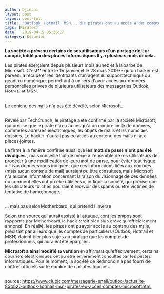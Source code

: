 ```yaml
---
author: Djinani
layout: post
layout: post-full
title:  "Outlook, Hotmail, MSN... des pirates ont eu accès à des comptes depuis des mois"
tags: [Pirates]
date:   2019-04-15 05:36:27
category: Sécurité
---
```


**La société a prévenu certains de ses utilisateurs d'un piratage de leur compte, initié par des pirates informatiques il y a plusieurs mois de cela.**	
<br/>
	
Les pirates exerçaient depuis plusieurs mois au nez et à la barbe de Microsoft. C'est** entre le 1er janvier et le 28 mars 2019** qu'un hacker est parvenu à récupérer les identifiants d'un agent du support technique du géant du numérique, permettant à un tiers d'avoir accès aux données personnelles privées de plusieurs utilisateurs des messageries Outlook, Hotmail et MSN.	
<br/>
	
	
Le contenu des mails n'a pas été dévoilé, selon Microsoft..	
	
<br/>
Révélé par TechCrunch, le piratage a été confirmé par la société Microsoft, qui précise que le pirate n'a eu accès qu'à un nombre limité de données, comme les adresses électroniques, les objets de mails et les noms des dossiers. Le hacker n'aurait pas eu accès au contenu des mails ni aux pièces-jointes.	
	
	
La firme à la fenêtre confirme aussi que **les mots de passe n'ont pas été divulgués** , mais conseille tout de même à l'ensemble de ses utilisateurs de procéder à une modification de leuru mot de passe, pour éviter tout risque. « * Nos données nous indiquent que des informations liées aux comptes (mais aucun contenu de mail) auraient pu être consultées, mais Microsoft n'a aucune information concernant la raison du visionnage de ces données ou comment elles ont pu être utilisées  », indique la société, qui précise que les utilisateurs touchés pourraient recevoir des spams ou être victimes de tentative de hameçonnage.	
<br/>
	
... mais pas selon Motherboard, qui prétend l'inverse	

Selon une source qui aurait assisté à l'attaque, dont les propos sont rapportés par Motherboard, le hack serait bien plus grave qu'officiellement annoncé. En réalité, les pirates ont pu avoir accès au contenu des mails, précisant par ailleurs que les comptes de particuliers (Outlook, Hotmail et MSN) étaient bien plus sujets au piratage que les comptes de professionnels, qui auraient été épargnés.	
<br/>
	
**Microsoft a ainsi modifié sa version** en affirmant qu'effectivement, certains courriers électroniques ont pu être entièrement consultés par les pirates informatiques. Pour le moment, la société de Redmond n'a pas fourni de chiffres officiels sur le nombre de comptes touchés.		
<br/>
	
source : <https://www.clubic.com/messagerie-email/outlook/actualite-854522-outlook-hotmail-msn-pirates-eu-acces-comptes-microsoft.html>

